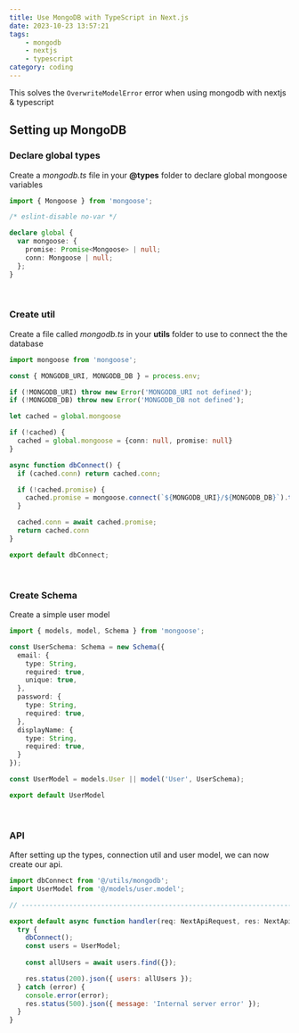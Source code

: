 ```yaml
---
title: Use MongoDB with TypeScript in Next.js
date: 2023-10-23 13:57:21
tags: 
    - mongodb
    - nextjs
    - typescript
category: coding
---
```

This solves the `OverwriteModelError` error when using mongodb with nextjs & typescript

## Setting up MongoDB

### Declare global types
Create a *mongodb.ts* file in your **@types** folder to declare global mongoose variables
```typescript @\@types\mongodb.ts 
import { Mongoose } from 'mongoose';

/* eslint-disable no-var */

declare global {
  var mongoose: {
    promise: Promise<Mongoose> | null;
    conn: Mongoose | null;
  };
}
```

<br>

### Create util
Create a file called *mongodb.ts* in your **utils** folder to use to connect the the database
```typescript @\utils\mongodb.ts 
import mongoose from 'mongoose';

const { MONGODB_URI, MONGODB_DB } = process.env;

if (!MONGODB_URI) throw new Error('MONGODB_URI not defined');
if (!MONGODB_DB) throw new Error('MONGODB_DB not defined');

let cached = global.mongoose

if (!cached) {
  cached = global.mongoose = {conn: null, promise: null}
}

async function dbConnect() {
  if (cached.conn) return cached.conn;

  if (!cached.promise) {
    cached.promise = mongoose.connect(`${MONGODB_URI}/${MONGODB_DB}`).then(mongoose => mongoose)
  }

  cached.conn = await cached.promise;
  return cached.conn
}

export default dbConnect;
```

<br>

### Create Schema
Create a simple user model
```typescript @\models\user.model.ts 
import { models, model, Schema } from 'mongoose';

const UserSchema: Schema = new Schema({
  email: {
    type: String,
    required: true,
    unique: true,
  },
  password: {
    type: String,
    required: true,
  },
  displayName: {
    type: String,
    required: true,
  }
});

const UserModel = models.User || model('User', UserSchema);

export default UserModel
```

<br>

### API
After setting up the types, connection util and user model, we can now create our api.
```javascript @\pages\api\users.ts 
import dbConnect from '@/utils/mongodb';
import UserModel from '@/models/user.model';

// ----------------------------------------------------------------------

export default async function handler(req: NextApiRequest, res: NextApiResponse) {
  try {
    dbConnect();
    const users = UserModel;
    
    const allUsers = await users.find({});

    res.status(200).json({ users: allUsers });
  } catch (error) {
    console.error(error);
    res.status(500).json({ message: 'Internal server error' });
  }
}
```